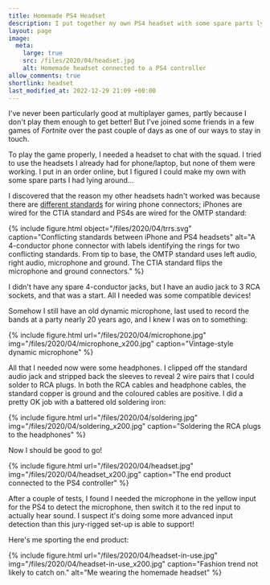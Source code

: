 ```yaml
---
title: Homemade PS4 Headset
description: I put together my own PS4 headset with some spare parts lying around...
layout: page
image:
  meta:
    large: true
    src: /files/2020/04/headset.jpg
    alt: Homemade headset connected to a PS4 controller
allow_comments: true
shortlink: headset
last_modified_at: 2022-12-29 21:09 +00:00
---
```


I've never been particularly good at multiplayer games, partly because I don't play them enough to get better! But I've joined some friends in a few games of _Fortnite_ over the past couple of days as one of our ways to stay in touch.

To play the game properly, I needed a headset to chat with the squad. I tried to use the headsets I already had for phone/laptop, but none of them were working. I put in an order online, but I figured I could make my own with some spare parts I had lying around...

I discovered that the reason my other headsets hadn't worked was because there are [different standards](https://en.wikipedia.org/wiki/Phone_connector_(audio)#TRRS_standards) for wiring phone connectors; iPhones are wired for the CTIA standard and PS4s are wired for the OMTP standard:

{% include figure.html object="/files/2020/04/trrs.svg" caption="Conflicting standards between iPhone and PS4 headsets" alt="A 4-conductor phone connector with labels identifying the rings for two conflicting standards. From tip to base, the OMTP standard uses left audio, right audio, microphone and ground. The CTIA standard flips the microphone and ground connectors." %}

I didn't have any spare 4-conductor jacks, but I have an audio jack to 3 RCA sockets, and that was a start. All I needed was some compatible devices!

Somehow I still have an old dynamic microphone, last used to record the bands at a party nearly 20 years ago, and I knew I was on to something:

{% include figure.html url="/files/2020/04/microphone.jpg" img="/files/2020/04/microphone_x200.jpg" caption="Vintage-style dynamic microphone" %}

All that I needed now were some headphones. I clipped off the standard audio jack and stripped back the sleeves to reveal 2 wire pairs that I could solder to RCA plugs. In both the RCA cables and headphone cables, the standard copper is ground and the coloured cables are positive. I did a pretty OK job with a battered old soldering iron:

{% include figure.html url="/files/2020/04/soldering.jpg" img="/files/2020/04/soldering_x200.jpg" caption="Soldering the RCA plugs to the headphones" %}

Now I should be good to go!

{% include figure.html url="/files/2020/04/headset.jpg" img="/files/2020/04/headset_x200.jpg" caption="The end product connected to the PS4 controller" %}

After a couple of tests, I found I needed the microphone in the yellow input for the PS4 to detect the microphone, then switch it to the red input to actually hear sound. I suspect it's doing some more advanced input detection than this jury-rigged set-up is able to support!

Here's me sporting the end product:

{% include figure.html url="/files/2020/04/headset-in-use.jpg" img="/files/2020/04/headset-in-use_x200.jpg" caption="Fashion trend not likely to catch on." alt="Me wearing the homemade headset" %}
